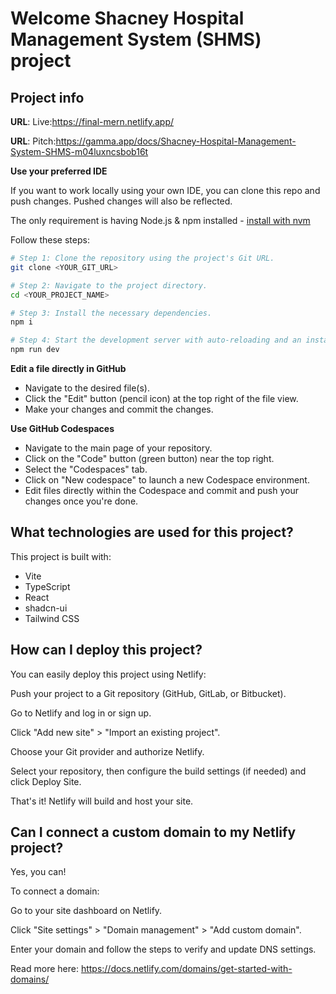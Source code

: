 # Welcome Shacney Hospital Management System (SHMS) project

## Project info

**URL**: Live:https://final-mern.netlify.app/

**URL**: Pitch:https://gamma.app/docs/Shacney-Hospital-Management-System-SHMS-m04luxncsbob16t

**Use your preferred IDE**

If you want to work locally using your own IDE, you can clone this repo and push changes. Pushed changes will also be reflected.

The only requirement is having Node.js & npm installed - [install with nvm](https://github.com/nvm-sh/nvm#installing-and-updating)

Follow these steps:

```sh
# Step 1: Clone the repository using the project's Git URL.
git clone <YOUR_GIT_URL>

# Step 2: Navigate to the project directory.
cd <YOUR_PROJECT_NAME>

# Step 3: Install the necessary dependencies.
npm i

# Step 4: Start the development server with auto-reloading and an instant preview.
npm run dev
```

**Edit a file directly in GitHub**

- Navigate to the desired file(s).
- Click the "Edit" button (pencil icon) at the top right of the file view.
- Make your changes and commit the changes.

**Use GitHub Codespaces**

- Navigate to the main page of your repository.
- Click on the "Code" button (green button) near the top right.
- Select the "Codespaces" tab.
- Click on "New codespace" to launch a new Codespace environment.
- Edit files directly within the Codespace and commit and push your changes once you're done.

## What technologies are used for this project?

This project is built with:

- Vite
- TypeScript
- React
- shadcn-ui
- Tailwind CSS

## How can I deploy this project?
You can easily deploy this project using Netlify:

Push your project to a Git repository (GitHub, GitLab, or Bitbucket).

Go to Netlify and log in or sign up.

Click "Add new site" > "Import an existing project".

Choose your Git provider and authorize Netlify.

Select your repository, then configure the build settings (if needed) and click Deploy Site.

That's it! Netlify will build and host your site.

## Can I connect a custom domain to my Netlify project?
Yes, you can!

To connect a domain:

Go to your site dashboard on Netlify.

Click "Site settings" > "Domain management" > "Add custom domain".

Enter your domain and follow the steps to verify and update DNS settings.

Read more here: https://docs.netlify.com/domains/get-started-with-domains/
